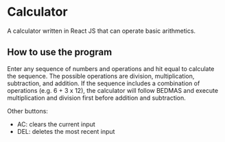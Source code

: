 # Calculator
A calculator written in React JS that can operate basic arithmetics.

## How to use the program
Enter any sequence of numbers and operations and hit equal to calculate the sequence. The possible operations are division, multiplication, subtraction, and addition. If the sequence includes a combination of operations (e.g. 6 + 3 x 12), the calculator will follow BEDMAS and execute multiplication and division first before addition and subtraction.

Other buttons:
- AC: clears the current input
- DEL: deletes the most recent input
